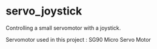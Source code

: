 # servo_joystick
Controlling a small servomotor with a joystick.


Servomotor used in this project : SG90 Micro Servo Motor
